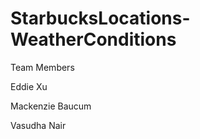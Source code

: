 # StarbucksLocations-WeatherConditions

Team Members 

Eddie Xu

Mackenzie Baucum  

Vasudha Nair


